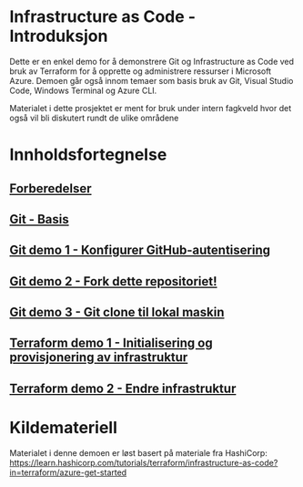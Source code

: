 # Infrastructure as Code - Introduksjon
Dette er en enkel demo for å demonstrere Git og Infrastructure as Code ved bruk av Terraform for å opprette og administrere ressurser i Microsoft Azure.
Demoen går også innom temaer som basis bruk av Git, Visual Studio Code, Windows Terminal og Azure CLI.

Materialet i dette prosjektet er ment for bruk under intern fagkveld hvor det også vil bli diskutert rundt de ulike områdene

# Innholdsfortegnelse

## [Forberedelser](./docs/00-forberedelser.md)

## [Git - Basis](./docs/01-git-basis.md)

## [Git demo 1 - Konfigurer GitHub-autentisering](./docs/02-git-demo-1.md)

## [Git demo 2 - Fork dette repositoriet!](./docs/03-git-demo-2.md)

## [Git demo 3 - Git clone til lokal maskin](./docs/04-git-demo-3.md)

## [Terraform demo 1 - Initialisering og provisjonering av infrastruktur](./docs/05-terraform-demo-1.md)

## [Terraform demo 2 - Endre infrastruktur](./docs/06-terraform-demo-2.md)


# Kildemateriell
Materialet i denne demoen er løst basert på materiale fra HashiCorp:
https://learn.hashicorp.com/tutorials/terraform/infrastructure-as-code?in=terraform/azure-get-started